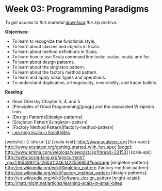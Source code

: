 # Week 03: Programming Paradigms

*To get access to this material [download][zip] the zip archive.*

[zip]: https://github.com/umass-cs-220/week-03-programming-paradigms/archive/master.zip

**Objectives:**

* To learn to recognize the functional style.
* To learn about classes and objects in Scala.
* To learn about method definitions in Scala.
* To learn how to use Scala command line tools: scalac, scala, and fsc.
* To learn about design patterns.
* To learn about the singleton pattern.
* To learn about the factory method pattern.
* To learn and apply basic types and operations.
* To understand duplication, orthogonality, reversibility, and tracer
  bullets.

**Reading:**

* Read Odersky Chapter 3, 4, and 5
* [Principles of Good Programming][pogp] and the associated
  Wikipedia links.
* [Design Patterns][design-patterns]
* [Singleton Pattern][singleton-pattern]
* [Factory Method Pattern][factory-method-pattern]
* [Learning Scala in Small Bites](might-scala)

[repl]: http://en.wikipedia.org/wiki/Read%E2%80%93eval%E2%80%93print_loop
[dudler]: http://rogerdudler.github.io/git-guide
[dudler-cheat]: http://rogerdudler.github.io/git-guide/files/git_cheat_sheet.pdf
[gitscm]: http://git-scm.com/book/en/v2/Getting-Started-Git-Basics
[daityari]: http://www.sitepoint.com/git-for-beginners
[pg1]: http://paulgraham.com/avg.html
[pg2]: http://paulgraham.com/popular.html
[might]: http://matt.might.net/articles/basic-unix
[shaw]: http://cli.learncodethehardway.org/book
[gruber]: http://daringfireball.net/projects/markdown/syntax
[website]: {{ site.url }}/
[scala-test]: http://www.scalatest.org
[fun-spec]: http://www.scalatest.org/getting_started_with_fun_spec
[pogp]: http://www.artima.com/weblogs/viewpost.jsp?thread=331531
[scala-api]: http://www.scala-lang.org/api/current/?_ga=1.165489215.1260411246.1422556953#package
[singleton-pattern]: http://en.wikipedia.org/wiki/Singleton_pattern
[factory-method-pattern]: http://en.wikipedia.org/wiki/Factory_method_pattern
[design-patterns]: http://en.wikipedia.org/wiki/Software_design_pattern
[might-scala]: http://matt.might.net/articles/learning-scala-in-small-bites

